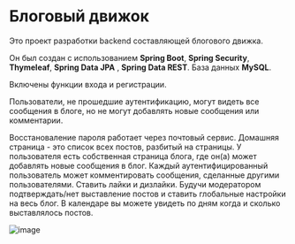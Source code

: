 # Блоговый движок
Это проект разработки backend составляющей блогового движка.

Он был создан с использованием **Spring Boot**, **Spring Security**, **Thymeleaf**, **Spring Data JPA** , **Spring Data REST**. База данных **MySQL**. 

Включены функции входа и регистрации.

Пользователи, не прошедшие аутентификацию, могут видеть все сообщения в блоге, но не могут добавлять новые сообщения или комментарии.

Восстановаление пароля работает через почтовый сервис.
Домашняя страница - это список всех постов, разбитый на страницы. 
У пользователя есть собственная страница блога, где он(а) может добавлять новые сообщения в блог. 
Каждый аутентифицированный пользователь может комментировать сообщения, сделанные другими пользователями. Ставить лайки и дизлайки. 
Будучи модератором подтверждать/нет выставление постов и ставить глобальные настройки на весь блог.
В календаре вы можете увидеть по дням когда и сколько выставлялось постов.

![image](https://user-images.githubusercontent.com/85585191/148090724-84beec3f-042c-415e-8fe1-305da44d15bb.png)
